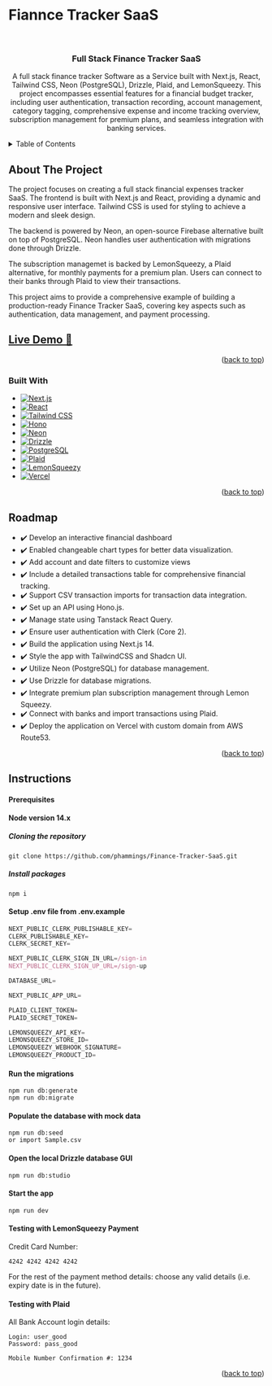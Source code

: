 # Fiannce Tracker SaaS
<a name="readme-top"></a>
<!-- PROJECT LOGO -->
<br />
<div align="center">

<h3 align="center">Full Stack Finance Tracker SaaS</h3>

  <p align="center">
    A full stack finance tracker Software as a Service built with Next.js, React, Tailwind CSS, Neon (PostgreSQL), Drizzle, Plaid, and LemonSqueezy. This project encompasses essential features for a financial budget tracker, including user authentication, transaction recording, account management, category tagging, comprehensive expense and income tracking overview, subscription management for premium plans, and seamless integration with banking services.
  </p>
</div>


<!-- TABLE OF CONTENTS -->
<details>
  <summary>Table of Contents</summary>
  <ol>
    <li>
      <a href="#about-the-project">About The Project</a>
      <ul>
        <li><a href="#built-with">Built With</a></li>
      </ul>
    </li>
    <li><a href="#roadmap">Roadmap</a></li>
    <li><a href="#instructions">Instructions</a></li>
  </ol>
</details>


<!-- ABOUT THE PROJECT -->
## About The Project

The project focuses on creating a full stack financial expenses tracker SaaS. The frontend is built with Next.js and React, providing a dynamic and responsive user interface. Tailwind CSS is used for styling to achieve a modern and sleek design.

The backend is powered by Neon, an open-source Firebase alternative built on top of PostgreSQL. Neon handles user authentication with migrations done through Drizzle.

The subscription managemet is backed by LemonSqueezy, a Plaid alternative, for monthly payments for a premium plan. Users can connect to their banks through Plaid to view their transactions.

This project aims to provide a comprehensive example of building a production-ready Finance Tracker SaaS, covering key aspects such as authentication, data management, and payment processing.

## [Live Demo 🔗](https://financetracker.ryanlepham.com)

<p align="right">(<a href="#readme-top">back to top</a>)</p>



### Built With

* [![Next.js][Next.js]][Next.js-url]
* [![React][React]][React-url]
* [![Tailwind CSS][Tailwind CSS]][Tailwind CSS-url]
* [![Hono][Hono]][Hono-url]
* [![Neon][Neon]][Neon-url]
* [![Drizzle][Drizzle]][Drizzle-url]
* [![PostgreSQL][PostgreSQL]][PostgreSQL-url]
* [![Plaid][Plaid]][Plaid-url]
* [![LemonSqueezy][LemonSqueezy]][LemonSqueezy-url]
* [![Vercel][Vercel]][Vercel-url]


<p align="right">(<a href="#readme-top">back to top</a>)</p>

<!-- ROADMAP -->
## Roadmap

- ✔️ Develop an interactive financial dashboard
- ✔️ Enabled changeable chart types for better data visualization.
- ✔️ Add account and date filters to customize views
- ✔️ Include a detailed transactions table for comprehensive financial tracking.
- ✔️ Support CSV transaction imports for transaction data integration.
- ✔️ Set up an API using Hono.js.
- ✔️ Manage state using Tanstack React Query.
- ✔️ Ensure user authentication with Clerk (Core 2).
- ✔️ Build the application using Next.js 14.
- ✔️ Style the app with TailwindCSS and Shadcn UI.
- ✔️ Utilize Neon (PostgreSQL) for database management.
- ✔️ Use Drizzle for database migrations.
- ✔️ Integrate premium plan subscription management through Lemon Squeezy.
- ✔️ Connect with banks and import transactions using Plaid.
- ✔️ Deploy the application on Vercel with custom domain from AWS Route53.


<p align="right">(<a href="#readme-top">back to top</a>)</p>


<!-- INSTRUCTIONS -->
## Instructions

#### Prerequisites

**Node version 14.x**

##### Cloning the repository

```shell
git clone https://github.com/phammings/Finance-Tracker-SaaS.git
```

##### Install packages

```shell
npm i
```

#### Setup .env file from .env.example

```js
NEXT_PUBLIC_CLERK_PUBLISHABLE_KEY=
CLERK_PUBLISHABLE_KEY=
CLERK_SECRET_KEY=

NEXT_PUBLIC_CLERK_SIGN_IN_URL=/sign-in
NEXT_PUBLIC_CLERK_SIGN_UP_URL=/sign-up

DATABASE_URL=

NEXT_PUBLIC_APP_URL=

PLAID_CLIENT_TOKEN=
PLAID_SECRET_TOKEN=

LEMONSQUEEZY_API_KEY=
LEMONSQUEEZY_STORE_ID=
LEMONSQUEEZY_WEBHOOK_SIGNATURE=
LEMONSQUEEZY_PRODUCT_ID=
```

#### Run the migrations

```shell
npm run db:generate
npm run db:migrate
```

#### Populate the database with mock data

```shell
npm run db:seed
or import Sample.csv
```

#### Open the local Drizzle database GUI

```shell
npm run db:studio
```

#### Start the app

```shell
npm run dev
```

#### Testing with LemonSqueezy Payment

Credit Card Number:
```
4242 4242 4242 4242
```

For the rest of the payment method details: choose any valid details (i.e. expiry date is in the future).

#### Testing with Plaid

All Bank Account login details:
```
Login: user_good
Password: pass_good

Mobile Number Confirmation #: 1234
```

    


<p align="right">(<a href="#readme-top">back to top</a>)</p>



[Next.js]: https://img.shields.io/badge/next.js-000000?style=for-the-badge&logo=nextdotjs&logoColor=white
[Next.js-url]: https://nextjs.org/
[Tailwind CSS]: https://img.shields.io/badge/tailwindcss-000000?style=for-the-badge&logo=tailwindcss&logoColor=blue
[Tailwind CSS-url]: https://tailwindcss.com/
[Hono]: https://img.shields.io/badge/hono-E36002?style=for-the-badge&logo=hono&logoColor=white
[Hono-url]: https://hono.dev/
[Neon]: https://img.shields.io/badge/neon-39FF14?style=for-the-badge&logo=neon&logoColor=white
[Neon-url]: https://neon.tech/
[Drizzle]: https://img.shields.io/badge/drizzle-C5F74F?style=for-the-badge&logo=drizzle&logoColor=black
[Drizzle-url]: https://orm.drizzle.team/
[PostgreSQL]: https://img.shields.io/badge/PostgreSQL-316192?style=for-the-badge&logo=postgresql&logoColor=white
[PostgreSQL-url]: https://www.postgresql.org/
[Plaid]: https://img.shields.io/badge/plaid-000000?style=for-the-badge&logo=neon&logoColor=white
[Plaid-url]: https://plaid.com/
[LemonSqueezy]: https://img.shields.io/badge/lemonsqueezy-FFC233?style=for-the-badge&logo=lemonsqueezy&logoColor=black
[LemonSqueezy-url]: https://www.lemonsqueezy.com/
[React]: https://img.shields.io/badge/react-%2320232a.svg?style=for-the-badge&logo=react&logoColor=%2361DAFB
[React-url]: https://reactjs.org/
[Vercel]: https://img.shields.io/badge/vercel-%23000000.svg?style=for-the-badge&logo=vercel&logoColor=white
[Vercel-url]: https://reactjs.org/